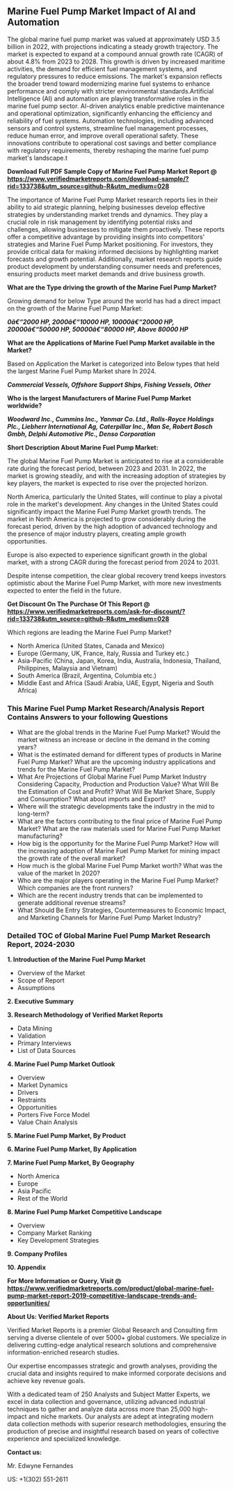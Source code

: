<h2>Marine Fuel Pump Market Impact of AI and Automation</h2>The global marine fuel pump market was valued at approximately USD 3.5 billion in 2022, with projections indicating a steady growth trajectory. The market is expected to expand at a compound annual growth rate (CAGR) of about 4.8% from 2023 to 2028. This growth is driven by increased maritime activities, the demand for efficient fuel management systems, and regulatory pressures to reduce emissions. The market's expansion reflects the broader trend toward modernizing marine fuel systems to enhance performance and comply with stricter environmental standards.Artificial Intelligence (AI) and automation are playing transformative roles in the marine fuel pump sector. AI-driven analytics enable predictive maintenance and operational optimization, significantly enhancing the efficiency and reliability of fuel systems. Automation technologies, including advanced sensors and control systems, streamline fuel management processes, reduce human error, and improve overall operational safety. These innovations contribute to operational cost savings and better compliance with regulatory requirements, thereby reshaping the marine fuel pump market's landscape.t</p><p id="" class=""><strong>Download Full PDF Sample Copy of Marine Fuel Pump Market Report @ <a href="https://www.verifiedmarketreports.com/download-sample/?rid=133738&utm_source=github-R&utm_medium=028" target="_blank">https://www.verifiedmarketreports.com/download-sample/?rid=133738&utm_source=github-R&utm_medium=028</a></strong></p><p>The importance of&nbsp;Marine Fuel Pump Market research reports lies in their ability to aid strategic planning, helping businesses develop effective strategies by understanding market trends and dynamics. They play a crucial role in risk management by identifying potential risks and challenges, allowing businesses to mitigate them proactively. These reports offer a competitive advantage by providing insights into competitors' strategies and Marine Fuel Pump Market positioning. For investors, they provide critical data for making informed decisions by highlighting market forecasts and growth potential. Additionally, market research reports guide product development by understanding consumer needs and preferences, ensuring products meet market demands and drive business growth.</p><p><strong>What are the&nbsp;Type driving the growth of the Marine Fuel Pump Market?</strong></p><p id="" class="">Growing demand for below Type around the world has had a direct impact on the growth of the Marine Fuel Pump Market:</p><em><strong>0â€“2000 HP, 2000â€“10000 HP, 10000â€“20000 HP, 20000â€“50000 HP, 50000â€“80000 HP, Above 80000 HP</strong></em></p><strong>What are the&nbsp;Applications&nbsp;of Marine Fuel Pump Market available in the Market?</strong></p><p id="" class="">Based on Application the Market is categorized into Below types that held the largest Marine Fuel Pump Market share In 2024.</p><em><strong>Commercial Vessels, Offshore Support Ships, Fishing Vessels, Other</strong></em></p><strong>Who is the largest Manufacturers of Marine Fuel Pump Market worldwide?</strong></p><p><em><strong>Woodward Inc., Cummins Inc., Yanmar Co. Ltd., Rolls-Royce Holdings Plc., Liebherr International Ag, Caterpillar Inc., Man Se, Robert Bosch Gmbh, Delphi Automotive Plc., Denso Corporation</strong></em></p><p id="" class=""><strong>Short Description About Marine Fuel Pump Market:</strong></p><p>The global Marine Fuel Pump Market is anticipated to rise at a considerable rate during the forecast period, between 2023 and 2031. In 2022, the market is growing steadily, and with the increasing adoption of strategies by key players, the market is expected to rise over the projected horizon.</p><p>North America, particularly the United States, will continue to play a pivotal role in the market's development. Any changes in the United States could significantly impact the Marine Fuel Pump Market growth trends. The market in North America is projected to grow considerably during the forecast period, driven by the high adoption of advanced technology and the presence of major industry players, creating ample growth opportunities.</p><p>Europe is also expected to experience significant growth in the global market, with a strong CAGR during the forecast period from 2024 to 2031.</p><p>Despite intense competition, the clear global recovery trend keeps investors optimistic about the Marine Fuel Pump Market, with more new investments expected to enter the field in the future.</p><p id="" class=""><strong>Get Discount On The Purchase Of This Report @ <a href="https://www.verifiedmarketreports.com/ask-for-discount/?rid=133738&utm_source=github-R&utm_medium=028" target="_blank">https://www.verifiedmarketreports.com/ask-for-discount/?rid=133738&utm_source=github-R&utm_medium=028</a></strong></p>Which regions are leading the Marine Fuel Pump Market?</p><ul><li>North America (United States, Canada and Mexico)</li><li>Europe (Germany, UK, France, Italy, Russia and Turkey etc.)</li><li>Asia-Pacific (China, Japan, Korea, India, Australia, Indonesia, Thailand, Philippines, Malaysia and Vietnam)</li><li>South America (Brazil, Argentina, Columbia etc.)</li><li>Middle East and Africa (Saudi Arabia, UAE, Egypt, Nigeria and South Africa)</li></ul><h3 id="" class="">This Marine Fuel Pump Market Research/Analysis Report Contains Answers to your following Questions</h3><ul><li>What are the global trends in the Marine Fuel Pump Market? Would the market witness an increase or decline in the demand in the coming years?</li><li>What is the estimated demand for different types of products in Marine Fuel Pump Market? What are the upcoming industry applications and trends for the Marine Fuel Pump Market?</li><li>What Are Projections of Global Marine Fuel Pump Market Industry Considering Capacity, Production and Production Value? What Will Be the Estimation of Cost and Profit? What Will Be Market Share, Supply and Consumption? What about imports and Export?</li><li>Where will the strategic developments take the industry in the mid to long-term?</li><li>What are the factors contributing to the final price of Marine Fuel Pump Market? What are the raw materials used for Marine Fuel Pump Market manufacturing?</li><li>How big is the opportunity for the Marine Fuel Pump Market? How will the increasing adoption of Marine Fuel Pump Market for mining impact the growth rate of the overall market?</li><li>How much is the global Marine Fuel Pump Market worth? What was the value of the market In 2020?</li><li>Who are the major players operating in the Marine Fuel Pump Market? Which companies are the front runners?</li><li>Which are the recent industry trends that can be implemented to generate additional revenue streams?</li><li>What Should Be Entry Strategies, Countermeasures to Economic Impact, and Marketing Channels for Marine Fuel Pump Market Industry?</li></ul><h3 id="" class="">Detailed TOC of Global Marine Fuel Pump Market Research Report, 2024-2030</h3><p id="" class=""><strong>1. Introduction of the Marine Fuel Pump Market</strong></p><ul><li>Overview of the Market</li><li>Scope of Report</li><li>Assumptions</li></ul><p id="" class=""><strong>2. Executive Summary</strong></p><p id="" class=""><strong>3. Research Methodology of Verified Market Reports</strong></p><ul><li>Data Mining</li><li>Validation</li><li>Primary Interviews</li><li>List of Data Sources</li></ul><p id="" class=""><strong>4. Marine Fuel Pump Market Outlook</strong></p><ul><li>Overview</li><li>Market Dynamics</li><li>Drivers</li><li>Restraints</li><li>Opportunities</li><li>Porters Five Force Model</li><li>Value Chain Analysis</li></ul><p id="" class=""><strong>5. Marine Fuel Pump Market, By Product</strong></p><p id="" class=""><strong>6. Marine Fuel Pump Market, By Application</strong></p><p id="" class=""><strong>7. Marine Fuel Pump Market, By Geography</strong></p><ul><li>North America</li><li>Europe</li><li>Asia Pacific</li><li>Rest of the World</li></ul><p id="" class=""><strong>8. Marine Fuel Pump Market Competitive Landscape</strong></p><ul><li>Overview</li><li>Company Market Ranking</li><li>Key Development Strategies</li></ul><p id="" class=""><strong>9. Company Profiles</strong></p><p id="" class=""><strong>10. Appendix</strong></p><p id="" class=""><strong>For More Information or Query, Visit @ <a href="https://www.verifiedmarketreports.com/product/global-marine-fuel-pump-market-report-2019-competitive-landscape-trends-and-opportunities/" target="_blank">https://www.verifiedmarketreports.com/product/global-marine-fuel-pump-market-report-2019-competitive-landscape-trends-and-opportunities/</a></strong></p><p id="" class=""><strong>About Us: Verified Market Reports</strong></p><p id="" class="">Verified Market Reports is a premier Global Research and Consulting firm serving a diverse clientele of over 5000+ global customers. We specialize in delivering cutting-edge analytical research solutions and comprehensive information-enriched research studies.</p><p id="" class="">Our expertise encompasses strategic and growth analyses, providing the crucial data and insights required to make informed corporate decisions and achieve key revenue goals.</p><p id="" class="">With a dedicated team of 250 Analysts and Subject Matter Experts, we excel in data collection and governance, utilizing advanced industrial techniques to gather and analyze data across more than 25,000 high-impact and niche markets. Our analysts are adept at integrating modern data collection methods with superior research methodologies, ensuring the production of precise and insightful research based on years of collective experience and specialized knowledge.</p><p id="" class=""><strong>Contact us:</strong></p><p id="" class="">Mr. Edwyne Fernandes</p><p id="" class="">US: +1(302) 551-2611</p>